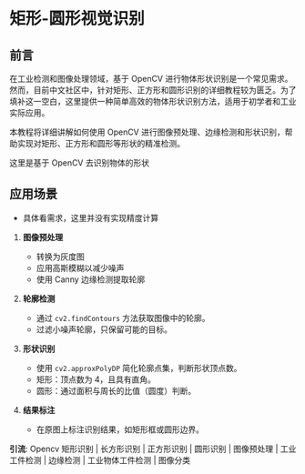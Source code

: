 # 矩形-圆形视觉识别

## 前言


在工业检测和图像处理领域，基于 OpenCV 进行物体形状识别是一个常见需求。然而，目前中文社区中，针对矩形、正方形和圆形识别的详细教程较为匮乏。为了填补这一空白，这里提供一种简单高效的物体形状识别方法，适用于初学者和工业实际应用。

本教程将详细讲解如何使用 OpenCV 进行图像预处理、边缘检测和形状识别，帮助实现对矩形、正方形和圆形等形状的精准检测。

这里是基于 OpenCV 去识别物体的形状

## 应用场景
- 具体看需求，这里并没有实现精度计算

  

1. **图像预处理**  
   - 转换为灰度图
   - 应用高斯模糊以减少噪声
   - 使用 Canny 边缘检测提取轮廓

2. **轮廓检测**  
   - 通过 `cv2.findContours` 方法获取图像中的轮廓。
   - 过滤小噪声轮廓，只保留可能的目标。

3. **形状识别**  
   - 使用 `cv2.approxPolyDP` 简化轮廓点集，判断形状顶点数。
   - 矩形：顶点数为 4，且具有直角。
   - 圆形：通过面积与周长的比值（圆度）判断。

4. **结果标注**  
   - 在原图上标注识别结果，如矩形框或圆形边界。








**引流**: Opencv 矩形识别 | 长方形识别 | 正方形识别 | 圆形识别 | 图像预处理 | 工业工件检测 | 边缘检测 | 工业物体工件检测 | 图像分类


